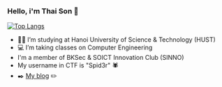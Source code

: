 ### Hello, i'm Thai Son :wave: 

[![Top Langs](https://github-readme-stats.vercel.app/api/top-langs/?username=iamironman1233&layout=compact&theme=tokyonight)](https://github.com/iamironman1233/github-readme-stats)
- :student: I’m studying at Hanoi University of Science & Technology (HUST) 
- :computer: I’m taking classes on Computer Engineering 
- I'm a member of BKSec & SOICT Innovation Club (SINNO) 
- My username in CTF is "Spid3r" :spider:
- :black_nib: [My blog](https://iamironman1233.github.io/) :pencil2:
